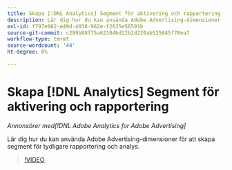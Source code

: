 ```yaml
---
title: Skapa [!DNL Analytics] Segment för aktivering och rapportering
description: Lär dig hur du kan använda Adobe Advertising-dimensioner för att skapa segment för tydligare rapportering och analys.
exl-id: f797e982-e49d-4038-982e-f2635e56591b
source-git-commit: c299b88f75a62194bd22b2d220ab525045f78ea7
workflow-type: tm+mt
source-wordcount: '44'
ht-degree: 0%

---
```


# Skapa [!DNL Analytics] Segment för aktivering och rapportering

*Annonsörer med[!DNL Adobe Analytics for Adobe Advertising]*

Lär dig hur du kan använda Adobe Advertising-dimensioner för att skapa segment för tydligare rapportering och analys.

>[!VIDEO](https://video.tv.adobe.com/v/33916)
